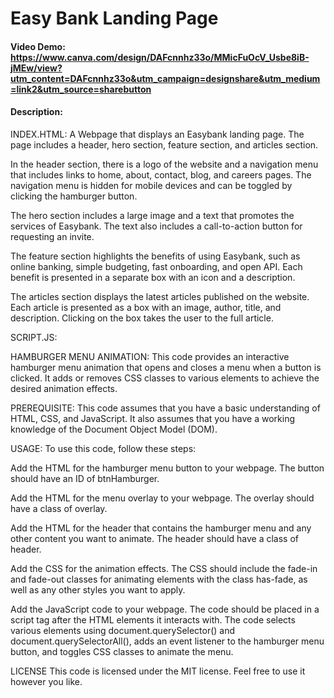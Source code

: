 # Easy Bank Landing Page
#### Video Demo: https://www.canva.com/design/DAFcnnhz33o/MMicFuOcV_Usbe8iB-jMEw/view?utm_content=DAFcnnhz33o&utm_campaign=designshare&utm_medium=link2&utm_source=sharebutton
#### Description:
INDEX.HTML:
A Webpage that displays an Easybank landing page. The page includes a header, hero section, feature section, and articles section.

In the header section, there is a logo of the website and a navigation menu that includes links to home, about, contact, blog, and careers pages. The navigation menu is hidden for mobile devices and can be toggled by clicking the hamburger button.

The hero section includes a large image and a text that promotes the services of Easybank. The text also includes a call-to-action button for requesting an invite.

The feature section highlights the benefits of using Easybank, such as online banking, simple budgeting, fast onboarding, and open API. Each benefit is presented in a separate box with an icon and a description.

The articles section displays the latest articles published on the website. Each article is presented as a box with an image, author, title, and description. Clicking on the box takes the user to the full article.

SCRIPT.JS:

HAMBURGER MENU ANIMATION:
This code provides an interactive hamburger menu animation that opens and closes a menu when a button is clicked. It adds or removes CSS classes to various elements to achieve the desired animation effects.

PREREQUISITE:
This code assumes that you have a basic understanding of HTML, CSS, and JavaScript. It also assumes that you have a working knowledge of the Document Object Model (DOM).

USAGE:
To use this code, follow these steps:

Add the HTML for the hamburger menu button to your webpage. The button should have an ID of btnHamburger.

Add the HTML for the menu overlay to your webpage. The overlay should have a class of overlay.

Add the HTML for the header that contains the hamburger menu and any other content you want to animate. The header should have a class of header.

Add the CSS for the animation effects. The CSS should include the fade-in and fade-out classes for animating elements with the class has-fade, as well as any other styles you want to apply.

Add the JavaScript code to your webpage. The code should be placed in a script tag after the HTML elements it interacts with. The code selects various elements using document.querySelector() and document.querySelectorAll(), adds an event listener to the hamburger menu button, and toggles CSS classes to animate the menu.

LICENSE
This code is licensed under the MIT license. Feel free to use it however you like.
